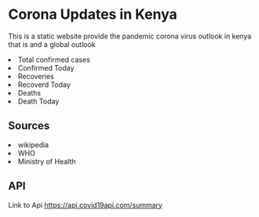 # Corona Updates in Kenya
This is a static website provide the pandemic corona virus outlook in kenya that is and a global outlook
<li>Total confirmed cases
<li>Confirmed Today
<li>Recoveries
<li>Recoverd Today
<li>Deaths
<li>Death Today

## Sources
<li>wikipedia
<li>WHO
<li>Ministry of Health

## API
 Link to Api https://api.covid19api.com/summary